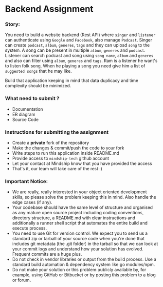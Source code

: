# Backend Assignment

### Story:
You need to build a website backend (Rest API) where `singer` and `listener` can authenticate using `Google` and `Facebook`, also manage `Podcast`. Singer can create `podcast`, `album`, `generes`, `tags` and they can upload `song` to the system. A song can be present in multiple `album`, `generes` and `podcast`. Listener can search podcast and song using `song name`, `album` and `generes` and also can filter using `album`, `generes` and `tags`. Ram is a listener he want's to listen folk song, When he playing a song you need give him a list of `suggested songs` that he may like.

Build that application keeping in mind that data duplicacy and time complexity should be minimized.

### What need to submit ?
- Documentation
- ER diagram
- Source Code

### Instructions for submitting the assignment
-   Create a  **private**  fork of the repository
-   Make the changes & commit/push the code to your fork
-   Write steps to run this application inside README.md
-   Provide access to  `mindship-tech`  github account
-   Let your contact at Mindship know that you have provided the access
-   That's it, our team will take care of the rest :)

### Important Notice:
-   We are really, really interested in your object oriented development skills, so please solve the problem keeping this in mind. Also handle the edge cases (if any).
-   Your codebase should have the same level of structure and organised as any mature open source project including coding conventions, directory structure, a README.md with clear instructions and additionally a runner shell script that automates the entire build and execute process.
-   You need to use Git for version control. We expect you to send us a standard zip or tarball of your source code when you're done that includes git metadata (the .git folder) in the tarball so that we can look at your commit logs and understand how your solution has evolved. Frequent commits are a huge plus.
-   Do not check in vendor libraries or output from the build process. Use a standard build automation & dependency system like go modules/npm.
-   Do not make your solution or this problem publicly available by, for example, using GitHub or Bitbucket or by posting this problem to a blog or forum.